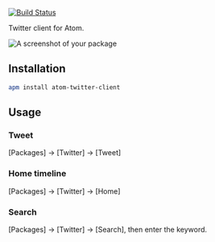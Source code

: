 
[![Build Status](https://travis-ci.org/p-baleine/atom-twitter-client.svg?branch=master)](https://travis-ci.org/p-baleine/atom-twitter-client)

Twitter client for Atom.

![A screenshot of your package](https://raw.githubusercontent.com/p-baleine/atom-twitter-client/master/screenshot.png)

## Installation

```bash
apm install atom-twitter-client
```

## Usage

### Tweet

[Packages] -> [Twitter] -> [Tweet]

### Home timeline

[Packages] -> [Twitter] -> [Home]

### Search

[Packages] -> [Twitter] -> [Search], then enter the keyword.
